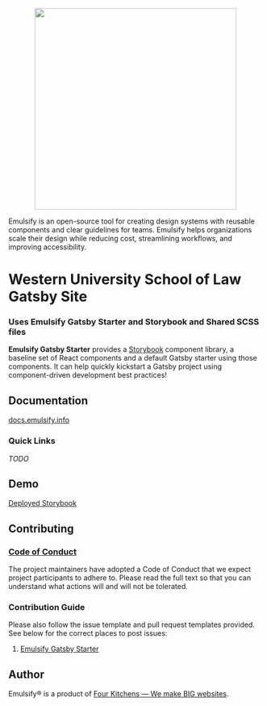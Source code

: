 <p align="center"><img src="https://raw.githubusercontent.com/emulsify-ds/documentation/master/.gitbook/assets/logo.png" width="400"/></p>

Emulsify is an open-source tool for creating design systems with reusable components and clear guidelines for teams. Emulsify helps organizations scale their design while reducing cost, streamlining workflows, and improving accessibility.

# Western University School of Law Gatsby Site

### Uses Emulsify Gatsby Starter and Storybook and Shared SCSS files

**Emulsify Gatsby Starter** provides a [Storybook](https://storybook.js.org/) component library, a baseline set of React components and a default Gatsby starter using those components. It can help quickly kickstart a Gatsby project using component-driven development best practices!

## Documentation

[docs.emulsify.info](https://docs.emulsify.info/)

### Quick Links

_TODO_

## Demo

[Deployed Storybook](https://emulsify-ds.github.io/western-law/?path=/story/pages-landing-pages--home)

## Contributing

### [Code of Conduct](https://github.com/emulsify-ds/emulsify-drupal/blob/master/CODE_OF_CONDUCT.md)

The project maintainers have adopted a Code of Conduct that we expect project participants to adhere to. Please read the full text so that you can understand what actions will and will not be tolerated.

### Contribution Guide

Please also follow the issue template and pull request templates provided. See below for the correct places to post issues:

1. [Emulsify Gatsby Starter](https://github.com/emulsify-ds/emulsify-gatsby-starter/issues)

## Author

Emulsify&reg; is a product of [Four Kitchens &mdash; We make BIG websites](https://fourkitchens.com).

